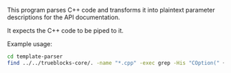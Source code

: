 This program parses C++ code and transforms it into plaintext parameter descriptions for the API documentation.

It expects the C++ code to be piped to it.

Example usage:

```sh
cd template-parser
find ../../trueblocks-core/. -name "*.cpp" -exec grep -His "COption(" {} \; | node index.js
```
